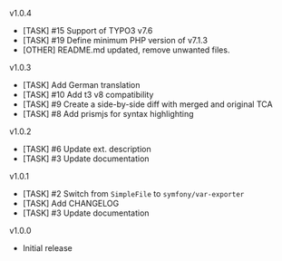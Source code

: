 v1.0.4
* [TASK] #15 Support of TYPO3 v7.6
* [TASK] #19 Define minimum PHP version of v7.1.3
* [OTHER] README.md updated, remove unwanted files.

v1.0.3
* [TASK] Add German translation
* [TASK] #10 Add t3 v8 compatibility
* [TASK] #9 Create a side-by-side diff with merged and original TCA
* [TASK] #8 Add prismjs for syntax highlighting

v1.0.2
* [TASK] #6 Update ext. description
* [TASK] #3 Update documentation

v1.0.1
* [TASK] #2 Switch from `SimpleFile` to `symfony/var-exporter`
* [TASK] Add CHANGELOG
* [TASK] #3 Update documentation

v1.0.0
* Initial release